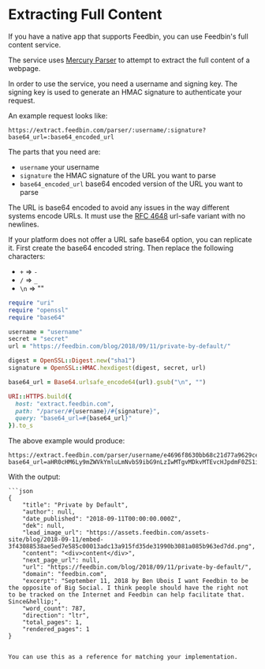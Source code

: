 Extracting Full Content
=======================

If you have a native app that supports Feedbin, you can use Feedbin's full content service.

The service uses [Mercury Parser](https://github.com/postlight/mercury-parser) to attempt to extract the full content of a webpage.

In order to use the service, you need a username and signing key. The signing key is used to generate an HMAC signature to authenticate your request.

An example request looks like:

```
https://extract.feedbin.com/parser/:username/:signature?base64_url=:base64_encoded_url
```

The parts that you need are:

- `username` your username
- `signature` the HMAC signature of the URL you want to parse
- `base64_encoded_url` base64 encoded version of the URL you want to parse

The URL is base64 encoded to avoid any issues in the way different systems encode URLs. It must use the [RFC 4648](https://tools.ietf.org/html/rfc4648#section-5) url-safe variant with no newlines.

If your platform does not offer a URL safe base64 option, you can replicate it. First create the base64 encoded string. Then replace the following characters:

- `+` => `-`
- `/` => `_`
- `\n` => ""


```ruby
require "uri"
require "openssl"
require "base64"

username = "username"
secret = "secret"
url = "https://feedbin.com/blog/2018/09/11/private-by-default/"

digest = OpenSSL::Digest.new("sha1")
signature = OpenSSL::HMAC.hexdigest(digest, secret, url)

base64_url = Base64.urlsafe_encode64(url).gsub("\n", "")

URI::HTTPS.build({
  host: "extract.feedbin.com",
  path: "/parser/#{username}/#{signature}",
  query: "base64_url=#{base64_url}"
}).to_s
```

The above example would produce:

```
https://extract.feedbin.com/parser/username/e4696f8630bb68c21d77a9629ce8d063d8e5f81c?base64_url=aHR0cHM6Ly9mZWVkYmluLmNvbS9ibG9nLzIwMTgvMDkvMTEvcHJpdmF0ZS1ieS1kZWZhdWx0Lw==
```

With the output:

```
```json
{
    "title": "Private by Default",
    "author": null,
    "date_published": "2018-09-11T00:00:00.000Z",
    "dek": null,
    "lead_image_url": "https://assets.feedbin.com/assets-site/blog/2018-09-11/embed-3f43088538ae5ed7e585c00013adc13a915fd35de31990b3081a085b963ed7dd.png",
    "content": "<div>content</div>",
    "next_page_url": null,
    "url": "https://feedbin.com/blog/2018/09/11/private-by-default/",
    "domain": "feedbin.com",
    "excerpt": "September 11, 2018 by Ben Ubois I want Feedbin to be the opposite of Big Social. I think people should have the right not to be tracked on the Internet and Feedbin can help facilitate that. Since&hellip;",
    "word_count": 787,
    "direction": "ltr",
    "total_pages": 1,
    "rendered_pages": 1
}
```
```

You can use this as a reference for matching your implementation.
